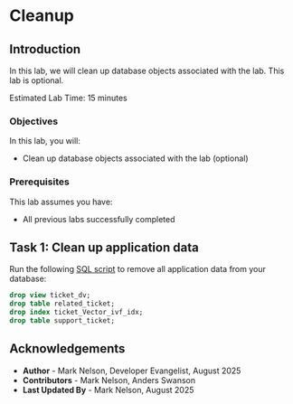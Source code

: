 # Cleanup

## Introduction

In this lab, we will clean up database objects associated with the lab. This lab is optional. 

Estimated Lab Time: 15 minutes

### Objectives

In this lab, you will:

* Clean up database objects associated with the lab (optional)

### Prerequisites

This lab assumes you have:

* All previous labs successfully completed

## Task 1: Clean up application data

Run the following [SQL script](https://github.com/oracle/microservices-datadriven/blob/main/customer-support-lab/src/test/resources/cleanup.sql) to remove all application data from your database:

```sql
drop view ticket_dv;
drop table related_ticket;
drop index ticket_Vector_ivf_idx;
drop table support_ticket;
```

## Acknowledgements

* **Author** - Mark Nelson, Developer Evangelist, August 2025
* **Contributors** - Mark Nelson, Anders Swanson
* **Last Updated By** - Mark Nelson, August 2025
